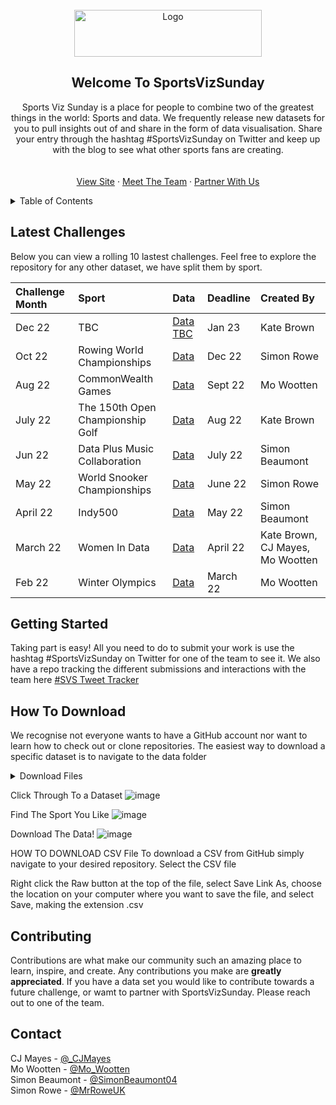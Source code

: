 <!-- PROJECT LOGO -->
<br />
<div align="center">
  <a href="https://static.wixstatic.com/media/2c78af_66758cbe3b4941be9dcf96210b19c35f~mv2.png/v1/crop/x_187,y_399,w_703,h_171/fill/w_255,h_62,al_c,q_85,usm_0.66_1.00_0.01,enc_auto/SportsVizSunday-1%20(1).png">
    <img src="https://static.wixstatic.com/media/2c78af_66758cbe3b4941be9dcf96210b19c35f~mv2.png/v1/crop/x_187,y_399,w_703,h_171/fill/w_255,h_62,al_c,q_85,usm_0.66_1.00_0.01,enc_auto/SportsVizSunday-1%20(1).png" alt="Logo" width="300" height="75">
  </a>
  
<!-- ABOUT THE PROJECT -->
## Welcome To SportsVizSunday

  <p align="center">
    Sports Viz Sunday is a place for people to combine two of the greatest things in the world: Sports and data.
    We frequently release new datasets for you to pull insights out of and share in the form of data visualisation.
    Share your entry through the hashtag #SportsVizSunday on Twitter and keep up with the blog to see what other sports fans are creating. 
    <br />
    <br />
    <br />
    <a href="https://www.sportsvizsunday.com/">View Site</a>
    ·
    <a href="https://www.sportsvizsunday.com/team">Meet The Team</a>
    ·
    <a href="https://twitter.com/_CJMayes">Partner With Us</a>
  </p>
</div>



<!-- TABLE OF CONTENTS -->
<details>
  <summary>Table of Contents</summary>
  <ol>
    <li><a href="#about-the-project">About The Project</a></li>
    <li><a href="#getting-started">Getting Started</a></li>
    <li><a href="#how-to-download">How To Download</a></li>
    <li><a href="#contributing">Contributing</a></li>
    <li><a href="#contact">Contact</a></li>
  </ol>
</details>

<!-- ABOUT THE PROJECT -->
## Latest Challenges


Below you can view a rolling 10 lastest challenges. Feel free to explore the repository for any other dataset, we have split them by sport.

<!-- Team, please amend only to have maximum of the last 12 in here at a time, the data will need to be uploaded and then linked to in brackets
please make sure that the readme file is made for the new data
you can copy and paste the below:
|Challenge Month|Sport|Data|Deadline|Created By|
-->

|Challenge Month|Sport|Data|Deadline|Created By|
|:----|:---------|:---------|:---------|:---------|
|Dec 22| TBC |[Data TBC](https://github.com/CJ-Mayes/SportsVizSunday)|Jan 23|Kate Brown|
|Oct 22|Rowing World Championships|[Data](https://github.com/CJ-Mayes/SportsVizSunday/tree/main/Data/Rowing)|Dec 22|Simon Rowe|
|Aug 22|CommonWealth Games|[Data](https://github.com/CJ-Mayes/SportsVizSunday/blob/main/Data/CommonWealth%20Games/CWGMedallists_MedalTable_v2.xlsx)|Sept 22|Mo Wootten|
|July 22|The 150th Open Championship Golf|[Data](https://github.com/CJ-Mayes/SportsVizSunday/blob/main/Data/Golf/TheOpen%20(1).xlsx)|Aug 22|Kate Brown|
|Jun 22|Data Plus Music Collaboration|[Data](https://github.com/CJ-Mayes/SportsVizSunday/tree/main/Data/z%20Partnerships)|July 22|Simon Beaumont|
|May 22|World Snooker Championships|[Data](https://github.com/CJ-Mayes/SportsVizSunday/tree/main/Data/Snooker)|June 22|Simon Rowe|
|April 22|Indy500|[Data](https://github.com/CJ-Mayes/SportsVizSunday/tree/main/Data/Racing)|May 22|Simon Beaumont|
|March 22|Women In Data|[Data](https://github.com/CJ-Mayes/SportsVizSunday/tree/main/Data/Racing)|April 22|Kate Brown, CJ Mayes, Mo Wootten|
|Feb 22|Winter Olympics|[Data](https://github.com/CJ-Mayes/SportsVizSunday/blob/main/Data/Olympics/OlympicsLugeSinglesResults_14and18%20-%20OlympicsLugeSinglesResults_14and18.csv)|March 22|Mo Wootten|

<!-- GETTING STARTED -->
## Getting Started

Taking part is easy! All you need to do to submit your work is use the hashtag #SportsVizSunday on Twitter for one of the team to see it. 
We also have a repo tracking the different submissions and interactions with the team here [#SVS Tweet Tracker](https://github.com/CJ-Mayes/SportsVizSunday-Tracker)

## How To Download

We recognise not everyone wants to have a GitHub account nor want to learn how to check out or clone repositories. The easiest way to download a specific dataset is to navigate to the data folder

<!-- HOW TO DOWNLOAD XLSX File -->

<!-- TABLE OF CONTENTS -->
<details>
  <summary>Download Files</summary>
  <ol>
    <li><a href="#download-excel-file">XLSX</a></li>
    
    <!-- TABLE OF CONTENTS -->
<details>
  <summary>Download Files</summary>
  <ol>
    <li><a href="#download-excel-file">XLSX</a></li>
    <li><a href="#download-csv">CSV</a></li>
  </ol>
</details>
   
    <li><a href="#download-csv">CSV</a></li>
  </ol>
</details>


>>

Click Through To a Dataset
![image](https://user-images.githubusercontent.com/66642883/201135728-6bda0d7f-23b4-4272-b229-e52f1ba8a4d4.png)
>> 

Find The Sport You Like
![image](https://user-images.githubusercontent.com/66642883/201134995-65ea5e13-86da-40c5-b61c-78947a3be4f2.png)

>>

Download The Data!
![image](https://user-images.githubusercontent.com/66642883/201135237-4039a01a-4324-4c30-b531-ef6dc0018965.png)


HOW TO DOWNLOAD CSV File
To download a CSV from GitHub simply navigate to your desired repository.
Select the CSV file

>>

Right click the Raw button at the top of the file, select Save Link As, choose the location on your computer where you want to save the file, and select Save, making the extension .csv


<!-- CONTRIBUTING -->
## Contributing

Contributions are what make our community such an amazing place to learn, inspire, and create. Any contributions you make are **greatly appreciated**.
If you have a data set you would like to contribute towards a future challenge, or wamt to partner with SportsVizSunday. Please reach out to one of the team. 

<!-- CONTACT -->
## Contact

CJ Mayes - [@_CJMayes](https://twitter.com/@CJMayes)
<br />
Mo Wootten - [@Mo_Wootten](https://twitter.com/@Mo_Wootten)
<br />
Simon Beaumont - [@SimonBeaumont04](https://twitter.com/@SimonBeaumont04) 
<br />
Simon Rowe - [@MrRoweUK](https://twitter.com/@MrRoweuk)



